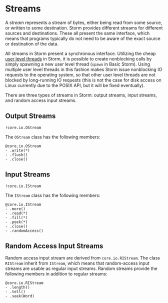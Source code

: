 Streams
=======

A *stream* represents a stream of bytes, either being read from some source, or written to some
destination. Storm provides different streams for different sources and destinations. These all
present the same interface, which means that programs typically do not need to be aware of the exact
source or destination of the data.

All streams in Storm present a synchronous interface. Utilizing the cheap [user level
threads](md:/Language_Reference/Storm/Threading_Model) in Storm, it is possible to create
nonblocking calls by simply spawning a new user level thread (`spawn` in Basic Storm). Using
multiple user level threads in this fashion makes Storm issue nonblocking IO requests to the
operating system, so that other user level threads are not blocked by long-running IO requests (this
is not the case for disk access on Linux currently due to the POSIX API, but it will be fixed
eventually).

There are three types of streams in Storm: output streams, input streams, and random access input
streams.


Output Streams
--------------

```stormdoc
!core.io.OStream
```

The `OStream` class has the following members:

```stormdoc
@core.io.OStream
- .write(*)
- .flush()
- .close()
```


Input Streams
-------------

```stormdoc
!core.io.IStream
```

The `IStream` class has the following members:

```stormdoc
@core.io.IStream
- .more()
- .read(*)
- .fill(*)
- .peek(*)
- .close()
- .randomAccess()
```


Random Access Input Streams
---------------------------

Random access input stream are derived from `core.io.RIStream`. The class `RIStream` inherit from
`IStream`, which means that random-access input streams are usable as regular input streams. Random
streams provide the following members in addition to regular streams:

```stormdoc
@core.io.RIStream
- .length()
- .tell()
- .seek(Word)
```
